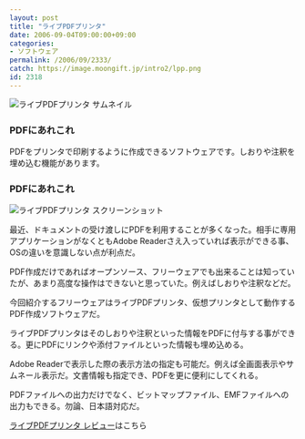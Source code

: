 ```yaml
---
layout: post
title: "ライブPDFプリンタ"
date: 2006-09-04T09:00:00+09:00
categories:
- ソフトウェア
permalink: /2006/09/2333/
catch: https://image.moongift.jp/intro2/lpp.png
id: 2318
---
```

 ![ライブPDFプリンタ サムネイル](https://image.moongift.jp/intro2/lpp.t.png "ライブPDFプリンタ サムネイル")
  

### PDFにあれこれ
  
PDFをプリンタで印刷するように作成できるソフトウェアです。しおりや注釈を埋め込む機能があります。  
<!--more-->  

### PDFにあれこれ
  

![ライブPDFプリンタ スクリーンショット](https://image.moongift.jp/intro2/lpp.png "ライブPDFプリンタ スクリーンショット")

  

最近、ドキュメントの受け渡しにPDFを利用することが多くなった。相手に専用アプリケーションがなくともAdobe Readerさえ入っていれば表示ができる事、OSの違いを意識しない点が利点だ。

  

PDF作成だけであればオープンソース、フリーウェアでも出来ることは知っていたが、あまり高度な操作はできないと思っていた。例えばしおりや注釈などだ。

  

今回紹介するフリーウェアはライブPDFプリンタ、仮想プリンタとして動作するPDF作成ソフトウェアだ。

  

ライブPDFプリンタはそのしおりや注釈といった情報をPDFに付与する事ができる。更にPDFにリンクや添付ファイルといった情報も埋め込める。

  

Adobe Readerで表示した際の表示方法の指定も可能だ。例えば全画面表示やサムネール表示だ。文書情報も指定でき、PDFを更に便利にしてくれる。

  

PDFファイルへの出力だけでなく、ビットマップファイル、EMFファイルへの出力もできる。勿論、日本語対応だ。

  

[ライブPDFプリンタ レビュー](http://fw.moongift.jp/review/i-2334.html)はこちら

